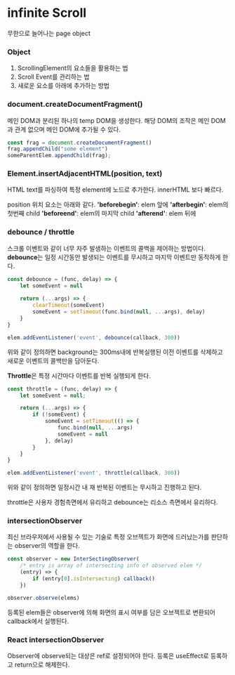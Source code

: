 # infinite Scroll

무한으로 늘어나는 page object

### Object

1. ScrollingElement의 요소들을 활용하는 법
2. Scroll Event를 관리하는 법
3. 새로운 요소를 아래에 추가하는 방법

### document.createDocumentFragment()

메인 DOM과 분리된 하나의 temp DOM을 생성한다. 해당 DOM의 조작은 메인 DOM과 관계 없으며 메인 DOM에 추가될 수 있다.

```javascript
const frag = document.createDocumentFragment()
frag.appendChild("some element")
someParentElem.appendChild(frag);
```

### Element.insertAdjacentHTML(position, text)

HTML text를 파싱하여 특정 element에 노드로 추가한다. innerHTML 보다 빠르다.

position 위치 요소는 아래와 같다.
**'beforebegin'**: elem 앞에
**'afterbegin'**: elem의 첫번째 child
**'beforeend'**: elem의 마지막 child
**'afterend'**: elem 뒤에

### debounce / throttle

스크롤 이벤트와 같이 너무 자주 발생하는 이벤트의 콜백을 제어하는 방법이다. **debounce**는 일정 시간동안 발생되는 이벤트를 무시하고 마지막 이벤트만 동작하게 한다.

```javascript
const debounce = (func, delay) => {
    let someEvent = null
    
    return (...args) => {
        clearTimeout(someEvent)
        someEvent = setTimeout(func.bind(null, ...args), delay)
    }
}

elem.addEventListener('event', debounce(callback, 300))
```

위와 같이 정의하면 background는 300ms내에 반복실행된 이전 이벤트를 삭제하고 새로운 이벤트의 콜백만을 담아둔다.

**Throttle**은 특정 시간마다 이벤트를 반복 실행되게 한다.

```javascript
const throttle = (func, delay) => {
    let someEvent = null;

    return (...args) => {
        if (!someEvent) {
            someEvent = setTimeout(() => {
                func.bind(null, ...args)
                someEvent = null
            }, delay)
        }
    }
}

elem.addEventListener('event', throttle(callback, 300))
```

위와 같이 정의하면 일정시간 내 재 반복된 이벤트는 무시하고 진행하고 된다.

throttle은 사용자 경험측면에서 유리하고 debounce는 리소스 측면에서 유리하다.

### intersectionObserver

최신 브라우저에서 사용될 수 있는 기술로 특정 오브젝트가 화면에 드러났는가를 판단하는 observer의 역할을 한다. 

```javascript
const observer = new InterSectingObserver(
    /* entry is array of intersecting info of observed elem */
    (entry) => {
        if (entry[0].isIntersecting) callback()
    })

observer.observe(elems)
```

등록된 elem들은 observer에 의해 화면의 표시 여부를 담은 오브젝트로 변환되어 callback에서 실행된다.

### React intersectionObserver

Observer에 observe되는 대상은 ref로 설정되어야 한다. 등록은 useEffect로 등록하고 return으로 해제한다.